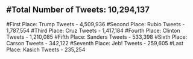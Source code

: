 #Total Number of Tweets: 10,294,137 
---
#First Place: Trump Tweets - 4,509,936
#Second Place: Rubio Tweets - 1,787,554
#Third Place: Cruz Tweets - 1,417,184
#Fourth Place: Clinton Tweets - 1,210,085
#Fifth Place: Sanders Tweets - 533,398
#Sixth Place: Carson Tweets - 342,122
#Seventh Place: Jeb! Tweets - 259,605
#Last Place: Kasich Tweets - 235,254

